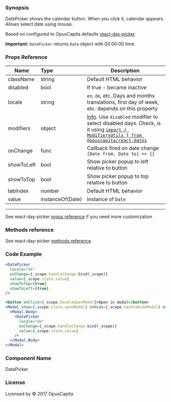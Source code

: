 ### Synopsis

DatePicker shows the calendar button. When you click it, calendar appears. Allows select date using mouse.

Based on configured to OpusCapita defaults [react-day-picker](https://github.com/gpbl/react-day-picker)

**Important:** `DatePicker` returns `Date` object with 00:00:00 time.

### Props Reference

| Name                           | Type                    | Description                                                                                                                          |
| ------------------------------ | :---------------------- | -----------------------------------------------------------                                                                          |
| className                      | string                  | Default HTML behavior                                                                                                                |
| disabled                       | bool                    | If true - became inactive                                                                                                            |
| locale                         | string                  | `en`, `de`, etc. Days and months translations, first day of week, etc. depends on this property                                      |
| modifiers                      | object                  | [Info](https://github.com/gpbl/react-day-picker/blob/v6.1.0/docs/docs/modifiers.md). Use `disabled` modifier to select disabled days. Check, is it using [`import { ModifiersUtils } from @opuscapita/react-dates`](https://github.com/gpbl/react-day-picker/blob/v6.1.0/docs/docs/utils-modifiers.md) |
| onChange                       | func                    | Callback fired on date change `[Date from, Date to] => {}`                                                                           |
| showToLeft                     | bool                    | Show picker popup to left relative to button                                                                                         |
| showToTop                      | bool                    | Show picker popup to top relative to button                                                                                          |
| tabIndex                       | number                  | Default HTML behavior                                                                                                                |
| value                          | instanceOf(Date)        | Instance of `Date`                                                                                                                   |

***

See react-day-picker [props reference](http://react-day-picker.js.org/APIProps.html) if you need more customization

### Methods reference

See react-day-picker [methods reference](http://react-day-picker.js.org/APIMethods.html)

### Code Example

```jsx
<DatePicker
  locale="de"
  onChange={_scope.handleChange.bind(_scope)}
  value={_scope.state.value}
  showToTop={true}
  showToLeft={true}
/>

<button onClick={_scope.handleOpenModal}>Open in modal</button>
<Modal show={_scope.state.openModal} onHide={_scope.handleHideModal} enforceFocus={false}>
  <Modal.Body>
    <DatePicker
      locale="de"
      onChange={_scope.handleChange.bind(_scope)}
      value={_scope.state.value}
    />
  </Modal.Body>
</Modal>
```

### Component Name

DatePicker

### License

Licensed by © 2017 OpusCapita
